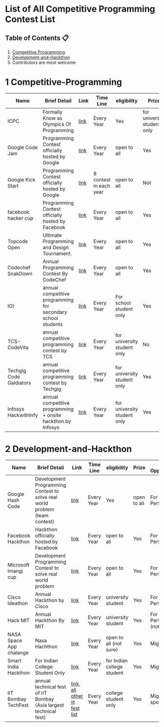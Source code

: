 # List of All Competitive Programming Contest List

## Table of Contents :clipboard:
1.  [Competitive Programming](#1-Competitive-Programming)
2.  [Development-and-Hackthon](#2-Development-and-Hackthon)
3.  Contributors are most welcome
# 1 Competitive-Programming

Name |Brief Detail |Link |Time Line| eligibility |Prize|Job Opportunity 
--- | ---------------- | ---------- | --- | ------- | ----- | ------
ICPC |Formally Know as Olympics Of Programming| [link](https://icpc.global) | Every Year |Yes|for university student only|For Top Performer
Google Code Jam | Programming Contest officially hosted by Google | [link](https://codingcompetitions.withgoogle.com/codejam) | Every Year | open to all | Yes |For Top Performer
Google Kick Start | Programming Contest officially hosted by Google | [link](https://codingcompetitions.withgoogle.com/kickstart) | 8 contest in each year | open to all | Not |For Top Performer(not guaranteed)
facebook hacker cup | Programming Contest officially hosted by Facebook | [link](https://www.facebook.com/codingcompetitions/hacker-cup) | Every Year | open to all | Yes |For Top Performer
Topcode Open |Ultimate Programming and Design Tournament. | [link](https://tco22.topcoder.com) | Every Year | open to all | Yes |For Top Performer
Codechef SnakDown |Annual Programming Contest By CodeChef | [link](https://snackdown.codechef.com) | Every Year | open to all | Yes |For Top Performer (not guaranteed)
IOI | annual competitive programming for secondary school students | [link](https://ioinformatics.org) | Every Year| For school student only| Yes | NO
TCS-CodeVita | annual competitive programming contest by TCS|[link](https://www.tcscodevita.com) | Every Year | for university student only| No | YES
Techgig Code Galdiators | annual competitive programming contest by Techgig|[link](https://www.techgig.com/codegladiators) | Every Year |for university student only| Yes | YES | Might be by sponsers
Infosys HackwithInfy | annual competitive programming  + onsite hackthon by Infosys|[link](https://www.infosys.com/careers/hackwithinfy.html) | Every Year |for university student only| Yes | YES

# 2 Development-and-Hackthon

Name |Brief Detail |Link |Time Line| eligibility |Prize|Job Opportunity 
--- | ---------------- | ---------- | --- | ------- | ----- | ------
Google Hash Code |Development Programming Contest to solve real world problem (team contest)| [link](https://codingcompetitions.withgoogle.com/hashcode/) | Every Year |Yes|open to all |For Top Performer
Facebook Hackthon | Hackthon officially hosted by Facebook | [link](https://facebookhackathons.com/) | Every Year | open to all | Yes |For Top Performer
Microsoft Imangi cup | Development Programming Contest to solve real world problem | [link](https://imaginecup.microsoft.com/en-us/Events) | Every Year | open to all | Yes |For Top Performer
Cisco Ideathon |Annual Hackthon by Cisco| [link](https://www.cisco.com/c/m/en_in/customer-experience-academy.html#~contest-details) | Every Year | university student | Yes |For Top Performer
Hack MIT |Annual Hackthon By MIT| [link](https://hackmit.org/) | Every Year | university student | Yes |For Top Performer (not sure)
NASA Space App chalange | Nasa Hachthon | [link](https://www.spaceappschallenge.org/) | Every Year| open to all (not sure)| Yes | Might be
Smart India Hackthon | For Indian College Student Only | [link](https://www.sih.gov.in/sih2022) | Every Year| for Indian college student| Yes | Might be
IIT Bombay TechFest | annual technical fest of IIT Bombay (Asia largest technical fest) | [link,](https://techfest.org) [all other iit fest list](https://en.wikipedia.org/wiki/List_of_cultural_and_technical_festivals_in_IITs_and_NITs) | Every Year| college student only| Yes | Might be by sponsers

